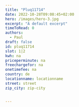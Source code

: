```yaml
---
title: "Pluq11714"
date: 2022-10-28T09:08:45+02:00
hero: /images/hero-3.jpg
excerpt: "A default excerpt"
timeToRead: 0
authors:
  - Paul
draft: false
id: pluq11714
slot: 1|2
kwh: na
priceperminute: na
freechargefor: na
onetimefee: na
country: de
locationname: locationname
street: street
zip_city: zip-city


---
```


